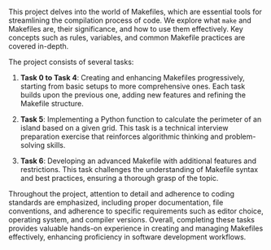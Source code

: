 This project delves into the world of Makefiles, which are essential tools for streamlining the compilation process of code. We explore what `make` and Makefiles are, their significance, and how to use them effectively. Key concepts such as rules, variables, and common Makefile practices are covered in-depth.

The project consists of several tasks:

1. **Task 0 to Task 4**: Creating and enhancing Makefiles progressively, starting from basic setups to more comprehensive ones. Each task builds upon the previous one, adding new features and refining the Makefile structure.

2. **Task 5**: Implementing a Python function to calculate the perimeter of an island based on a given grid. This task is a technical interview preparation exercise that reinforces algorithmic thinking and problem-solving skills.

3. **Task 6**: Developing an advanced Makefile with additional features and restrictions. This task challenges the understanding of Makefile syntax and best practices, ensuring a thorough grasp of the topic.

Throughout the project, attention to detail and adherence to coding standards are emphasized, including proper documentation, file conventions, and adherence to specific requirements such as editor choice, operating system, and compiler versions. Overall, completing these tasks provides valuable hands-on experience in creating and managing Makefiles effectively, enhancing proficiency in software development workflows.